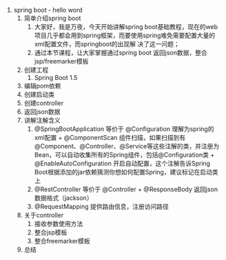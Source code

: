 1. spring boot - hello word
    1. 简单介绍spring boot
        1. 大家好，我是万夜，今天开始讲解spring boot基础教程，现在的web项目几乎都会用到spring框架，而要使用spring难免需要配置大量的xml配置文件，而springboot的出现解   决了这一问题；
        2. 通过本节课程，让大家掌握通过spring boot 返回json数据，整合jsp/freemarker模板
    2. 创建工程
        1. Spring Boot 1.5 
    3. 编辑pom依赖
    4. 创建启动类
    5. 创建controller
    6. 返回json数据
    7. 讲解注解含义
        1. @SpringBootApplication 等价于 @Configuration 理解为spring的xml配置 + @ComponentScan 组件扫描，如果扫描到有@Component、@Controller、@Service等这些注解的类，并注册为Bean，可以自动收集所有的Spring组件，包括@Configuration类 + @EnableAutoConfiguration 开启自动配置，这个注解告诉Spring Boot根据添加的jar依赖猜测你想如何配置Spring，建议标记在启动类上 
        2. @RestController 等价于 @Controller + @ResponseBody 返回json数据格式（jackson）
        3. @RequestMapping 提供路由信息，注册访问路径
    8. 关于controller
        1. 接收参数使用方法
        2. 整合jsp模板
        2. 整合freemarker模板
    9. 总结
